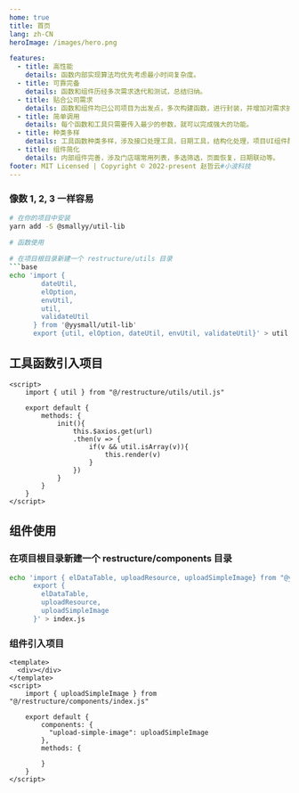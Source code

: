 ```yaml
---
home: true
title: 首页
lang: zh-CN
heroImage: /images/hero.png

features:
  - title: 高性能
    details: 函数内部实现算法均优先考虑最小时间复杂度。
  - title: 可靠完备
    details: 函数和组件历经多次需求迭代和测试，总结归纳。
  - title: 贴合公司需求
    details: 函数和组件均已公司项目为出发点，多次构建函数，进行封装，并增加对需求扩展性。
  - title: 简单调用
    details: 每个函数和工具只需要传入最少的参数，就可以完成强大的功能。
  - title: 种类多样
    details: 工具函数种类多样，涉及接口处理工具，日期工具，结构化处理，项目UI组件配置工具，金额计算工具等。
  - title: 组件简化
    details: 内部组件完善，涉及门店端常用列表，多选筛选，页面恢复，日期联动等。
footer: MIT Licensed | Copyright © 2022-present 赵哲云#小波科技
---
```


### 像数 1, 2, 3 一样容易

<CodeGroup>
  <CodeGroupItem title="YARN" active>

```bash
# 在你的项目中安装
yarn add -S @smallyy/util-lib
 
# 函数使用

# 在项目根目录新建一个 restructure/utils 目录
```base
echo 'import {
        dateUtil,
        elOption,
        envUtil,
        util,
        validateUtil
      } from '@yysmall/util-lib'
      export {util, elOption, dateUtil, envUtil, validateUtil}' > util.js
```
 </CodeGroupItem>
</CodeGroup>

## 工具函数引入项目
```vue
<script>
    import { util } from "@/restructure/utils/util.js"

    export default {
        methods: {
            init(){
                this.$axios.get(url)
                .then(v => {
                    if(v && util.isArray(v)){
                        this.render(v)
                    }
                })
            }        
        }    
    }
</script>
```
  
## 组件使用

### 在项目根目录新建一个 restructure/components 目录
```bash
echo 'import { elDataTable, uploadResource, uploadSimpleImage} from "@yysmall/util-lib"
      export {
      	elDataTable,
      	uploadResource,
      	uploadSimpleImage
      }' > index.js
```

### 组件引入项目
```vue
<template>
  <div></div>
</template>
<script>
    import { uploadSimpleImage } from "@/restructure/components/index.js"

    export default {
        components: {
          "upload-simple-image": uploadSimpleImage  
        },     
        methods: {
      
        }    
    }
</script>
```

